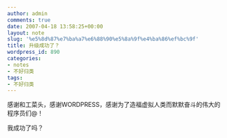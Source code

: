 ```yaml
---
author: admin
comments: true
date: 2007-04-18 13:58:25+00:00
layout: note
slug: '%e5%8d%87%e7%ba%a7%e6%88%90%e5%8a%9f%e4%ba%86%ef%bc%9f'
title: 升级成功了？
wordpress_id: 890
categories:
- notes
- 不好归类
tags:
- 不好归类
---
```


感谢和工菜头，感谢WORDPRESS，感谢为了造福虚拟人类而默默奋斗的伟大的程序员们@！

我成功了吗？
